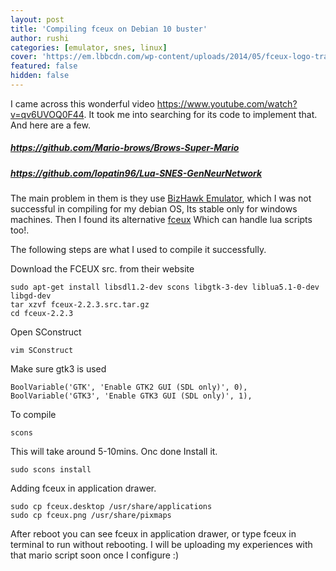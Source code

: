 ```yaml
---
layout: post
title: 'Compiling fceux on Debian 10 buster'
author: rushi
categories: [emulator, snes, linux]
cover: 'https://em.lbbcdn.com/wp-content/uploads/2014/05/fceux-logo-transparent.png'
featured: false
hidden: false
---
```


I came across this wonderful video <a href="https://www.youtube.com/watch?v=qv6UVOQ0F44">https://www.youtube.com/watch?v=qv6UVOQ0F44</a>. It took me into searching for its code to implement that. And here are a few.

##### https://github.com/Mario-brows/Brows-Super-Mario

##### https://github.com/lopatin96/Lua-SNES-GenNeurNetwork

The main problem in them is they use <a href="https://github.com/h31nr1ch/BizHawk">BizHawk Emulator</a>, which I was not successful in compiling for my debian OS, Its stable only for windows machines. Then I found its alternative <a href="http://www.fceux.com/web/download.html">fceux</a> Which can handle lua scripts too!.

The following steps are what I used to compile it successfully.

Download the FCEUX src. from their website

```
sudo apt-get install libsdl1.2-dev scons libgtk-3-dev liblua5.1-0-dev libgd-dev
tar xzvf fceux-2.2.3.src.tar.gz
cd fceux-2.2.3
```

Open SConstruct

```
vim SConstruct
```

Make sure gtk3 is used

```
BoolVariable('GTK', 'Enable GTK2 GUI (SDL only)', 0),
BoolVariable('GTK3', 'Enable GTK3 GUI (SDL only)', 1),
```

To compile

```
scons
```

This will take around 5-10mins. Onc done Install it.

```
sudo scons install
```

Adding fceux in application drawer.

```
sudo cp fceux.desktop /usr/share/applications
sudo cp fceux.png /usr/share/pixmaps
```

After reboot you can see fceux in application drawer, or type fceux in terminal to run without rebooting.
I will be uploading my experiences with that mario script soon once I configure :)
